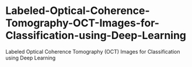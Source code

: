 # Labeled-Optical-Coherence-Tomography-OCT-Images-for-Classification-using-Deep-Learning
Labeled Optical Coherence Tomography (OCT) Images for Classification using Deep Learning

